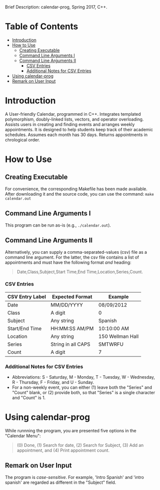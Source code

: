 Brief Description: calendar-prog, Spring 2017, C++.

# Table of Contents
* [Introduction](Introduction)
* [How to Use](How-to-Use)
  * [Creating Executable](Creating-Executable)
  * [Command Line Arguments I](Command-Line-Arguments-I)
  * [Command Line Arguments II](Command-Line-Arguments-II)
    - [CSV Entries](CSV-Entries)
    - [Additional Notes for CSV Entries](Additional-Notes-for-CSV-Entries)
 * [Using calendar-prog](Using-calendar--prog)
  * [Remark on User Input](Remark-on-User-Input)
    
# Introduction
A User-friendly Calendar, programmed in C++. Integrates templated polymorphism, doubly-linked lists, vectors, and operator overloading. 
Assists users in creating and finding events and arranges weekly appointments. It is designed to help students keep track of their academic schedules. 
Assumes each month has 30 days. Returns appointments in chrological order.


# How to Use

## Creating Executable
For convenience, the corresponding Makefile has been made available. After downloading it and the source code, you can use the command: 
```make calendar.out```

## Command Line Arguments I
This program can be run as-is (e.g., ```./calendar.out```). 

## Command Line Arguments II 
Alternatively, you can supply a comma-separated-values (csv) file as a command line argument.
For the latter, the csv file contains a list of appointments and must have the following format *and* heading:
> Date,Class,Subject,Start Time,End Time,Location,Series,Count.

### CSV Entries
| CSV Entry Label   | Expected Format     | Example           |
| ----------------- | -----------------   | -------           |
| Date              | MM/DD/YYYY          | 08/09/2012        |
| Class             | A digit             | 0                 |
| Subject           | Any string          | Spanish           |
| Start/End Time    | HH:MM:SS AM/PM      | 10:10:00 AM       |
| Location          | Any string          | 150 Wellman Hall  |
| Series            | String in all CAPS  | SMTWRFU       |
| Count             | A digit             | 7                 |

### Additional Notes for CSV Entries
* Abbreviations: S - Saturday, M - Monday, T - Tuesday, W - Wednesday, R - Thursday, F - Friday, and U - Sunday.
* For a non-weekly event, you can either (1) leave both the "Series" and "Count" blank, 
or (2) provide both, so that "Series" is a single character and "Count" is 1.   

# Using calendar-prog

While runnning the program, you are presented five options in the "Calendar Menu": 
> (0) Done, (1) Search for date, (2) Search for Subject, (3) Add an appointment, and (4) Print appointment count. 

## Remark on User Input
The program is *case-sensitive*. For example, 'Intro Spanish' and 'intro spanish' are regarded as different in the "Subject" field. 

